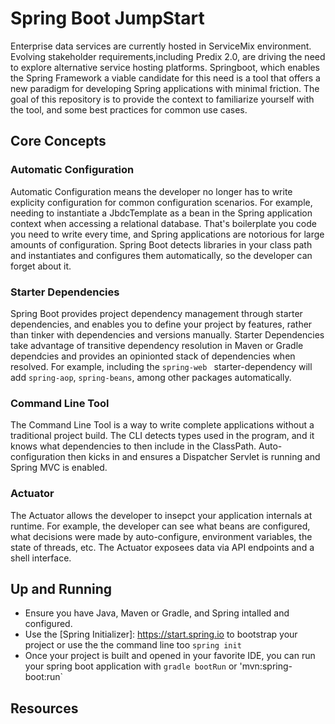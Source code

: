 # Spring Boot JumpStart

Enterprise data services are currently hosted in ServiceMix environment. 
Evolving stakeholder requirements,including Predix 2.0, are driving the need
to explore alternative service hosting platforms. Springboot, which enables 
the Spring Framework a viable candidate for this need is a tool that offers 
a new paradigm for developing Spring applications with minimal friction. 
The goal of this repository is to provide the context to familiarize yourself
with the tool, and some best practices for common use cases.

## Core Concepts

### Automatic Configuration
Automatic Configuration means the developer no longer has to write explicity
configuration for common configuration scenarios. For example, needing to 
instantiate a JbdcTemplate as a bean in the Spring application context when 
accessing a relational database. That's boilerplate you code you need to write
every time, and Spring applications are notorious for large amounts of configuration.
Spring Boot detects libraries in your class path and instantiates and configures them
automatically, so the developer can forget about it.

### Starter Dependencies
Spring Boot provides project dependency management through starter dependencies,
and enables you to define your project by features, rather than tinker with dependencies
and versions manually. Starter Dependencies take advantage of transitive dependency
resolution in Maven or Gradle dependcies and provides an opinionted stack of dependencies 
when resolved.  For example, including the `spring-web ` starter-dependency will add
`spring-aop`, `spring-beans`, among other packages automatically.

### Command Line Tool
The Command Line Tool is a way to write complete applications without a traditional 
project build.  The CLI detects types used in the program, and it knows what
dependencies to then include in the ClassPath. Auto-configuration then kicks in and
ensures a Dispatcher Servlet is running and Spring MVC is enabled.

### Actuator
The Actuator allows the developer to insepct your application internals at runtime.
For example, the developer can see what beans are configured, what decisions were
made by auto-configure, environment variables, the state of threads, etc. The Actuator
exposees data via API endpoints and a shell interface.

## Up and Running

- Ensure you have Java, Maven or Gradle, and Spring intalled and configured.
- Use the [Spring Initializer]: <https://start.spring.io> to bootstrap your
project or use the the command line too `spring init`
- Once your project is built and opened in your favorite IDE, you can run your
spring boot application with `gradle bootRun` or 'mvn:spring-boot:run`

## Resources
[Spring Boot Documentation]: <http://spring.io/docs>
